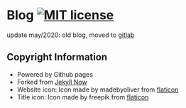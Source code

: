 # Blog [![MIT license](https://img.shields.io/badge/license-MIT-lightgrey.svg)](https://raw.githubusercontent.com/qirh/qirh.github.io/master/LICENSE)
update may/2020: old blog, moved to [gitlab](https://gitlab.com/qirh/blog)

## Copyright Information
  * Powered by Github pages
  * Forked from [Jekyll Now](
    https://github.com/barryclark/jekyll-now)
  * Website icon: Icon made by madebyoliver from [flaticon](www.flaticon.com)
  * Title icon: Icon made by freepik from [flaticon](www.flaticon.com)
